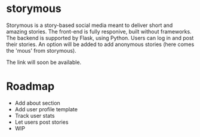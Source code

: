 # storymous

Storymous is a story-based social media meant to deliver short and amazing stories. The front-end is fully responive, built without frameworks. The backend is supported by Flask, using Python. Users can log in and post their stories. An option will be added to add anonymous stories (here comes the 'mous' from storymous).

The link will soon be available.

# Roadmap
- Add about section
- Add user profile template
- Track user stats
- Let users post stories
- WIP
